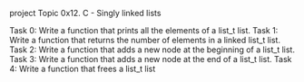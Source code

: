 project Topic 
0x12. C - Singly linked lists

Task 0: Write a function that prints all the elements of a list_t list.
Task 1: Write a function that returns the number of elements in a linked list_t list.
Task 2: Write a function that adds a new node at the beginning of a list_t list.
Task 3: Write a function that adds a new node at the end of a list_t list.
Task 4: Write a function that frees a list_t list

